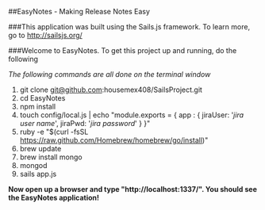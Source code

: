 ##EasyNotes - Making Release Notes Easy

###This application was built using the Sails.js framework.  To learn more, go to http://sailsjs.org/

###Welcome to EasyNotes.  To get this project up and running, do the following

*The following commands are all done on the terminal window*

1. git clone git@github.com:housemex408/SailsProject.git
2. cd EasyNotes
3. npm install
4. touch config/local.js | echo "module.exports = { app : { jiraUser: '*jira user name*', jiraPwd: '*jira password*' } }"
5. ruby -e "$(curl -fsSL https://raw.github.com/Homebrew/homebrew/go/install)"
6. brew update
7. brew install mongo
8. mongod
9. sails app.js

**Now open up a browser and type "http://localhost:1337/".  You should see the EasyNotes application!**
